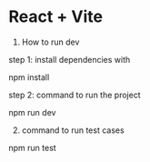 # React + Vite

1. How to run dev

step 1: install dependencies with

npm install

step 2: command to run the project

npm run dev

2.  command to run test cases

npm run test
